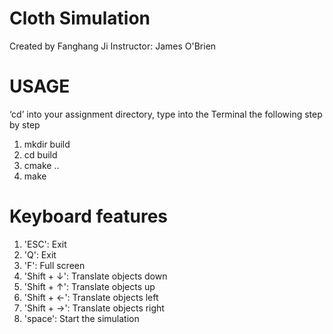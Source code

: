 # Cloth Simulation
Created by Fanghang Ji
Instructor: James O'Brien

# USAGE
‘cd’ into your assignment directory, type into the Terminal the following step by step

1. mkdir build
2. cd build
3. cmake ..
4. make

# Keyboard features
1. 'ESC': Exit
2. 'Q': Exit
3. 'F': Full screen
4. 'Shift + ↓': Translate objects down
5. 'Shift + ↑': Translate objects up
6. 'Shift + ←': Translate objects left
7. 'Shift + →': Translate objects right
8. 'space': Start the simulation